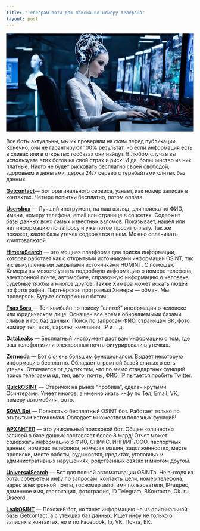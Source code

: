 ```yaml
---
title: "Телеграм боты для поиска по номеру телефона"
layout: post
---
```


![Swiss Alps](/images/bot_img.webp)

Все боты актуальны, мы их проверяли на скам перед публикации. Конечно, они не гарантируют 100% результат, но если информация есть в сливах или в открытых госбазах они найдут. В любом случае вы используете этих ботов на свой страх и риск! И да, большинство из них платные. Никто не будет рисковать бесплатно своей свободой, здоровьем и деньгами, держа 24/7 сервер с терабайтами слитых баз данных.



[**Getcontact**](/getcontactbot/)— Бот оригинального сервиса, узнает, как номер записан в контактах. Четыре попытки бесплатно, потом оплата.

[**Usersbox**](/usersbox/) — Лучший инструмент, на наш взгляд, для поиска по ФИО, имени, номеру телефона, email или странице в соцсетях. Содержит базы данных всех самых известных взломов. Показывает, нашёл или нет информацию по запросу и уже потом просит оплату. Так же покажет, какие базы утечек содержатся в нем. Можно оплачивать криптовалютой.

[**HimeraSearch**](/HimeraSearch/) — это мощная платформа для поиска информации, которая работает как с открытыми источниками информации OSINT, так и с выкупленными закрытыми источниками HUMINT. С помощью Химеры вы можете узнать подробную информацию о номере телефона, электронной почте, автомобиле, справочную информацию о человеке, судебные тяжбы и многое другое. Также Химера может искать людей по фотографии. Партнёрская программа Химеры — обман. Мы проверяли. Будьте осторожны с ботом.

[**Глаз Бога** ](/EyeofGod/)— Топ комбайн по поиску “слитой” информации о человеке или юридическом лице. Оснащен все время обновляемыми базами сливов и гос баз данных. Поиск по запросам ФИО, страницам ВК, фото, номеру тел, авто, паролю, компании, IP и т. д.

[**DataLeaks**](https://t.me/data1eaks_robot) — Бесплатный инструмент даст вам информацию о том, где ваш телефон и/или электронная почта фигурировали в утечках.

[**Zernerda**](/zernerda/) — Бот с очень большим функционалом. Выдает некоторую информацию бесплатно. Обладает огромной базой слитых в сеть утечек. Отличается от других тем, что по мимо стандартных функций поиск телеграмм ид, тел, авто, почты, ФИО, IP пытается пробить Twitter.

[**QuickOSINT**](/quick-osint/) — Старичок на рынке “пробива”, сделан крутыми Осинтерами. Умеет многое, а именно икать инфу по Тел, Email, VK, номеру автомобиля, фото.

[**SOVA Bot**](/SOVABot/) — Полностью бесплатный OSINT бот. Работает только по открытым источникам. Обладает множеством полезных функций!

[**АРХАНГЕЛ**](/anglsbot/) — это уникальный поисковой бот. Общее количество записей в базе данных составляет более 8 млрд! Отчет может содержать информацию о ФИО, СНИЛС, ИНН/ИП/ООО, паспортных данных, номерах телефонов, номерах машин, задолженностях, месте прописки, месте работы, судимостях, кредитах, уголовных и административных нарушениях, родственных связях и многом другом.

[**UniversalSearch**](/UniversalSearch/) — Бот для полной автоматизации OSINTа. Не выходя из бота, соберете и инфу по запросам: контакты цели, номер телефона, адрес электронной почты, госномер авто, имя пользователя, IP-адрес, доменное имя, геолокация, фотография, ID Telegram, ВКонтакте, Ok. ru, Discord.

[**LeakOSINT**](/LeakOSINT/) — Похожий бот, но тянет информацию не из оригинальной базы Getcontact, а с утекших баз данных. Ищет инфу не только о записях в контактах, но и по Facebook, Ip, VK, Почта, ВК.

